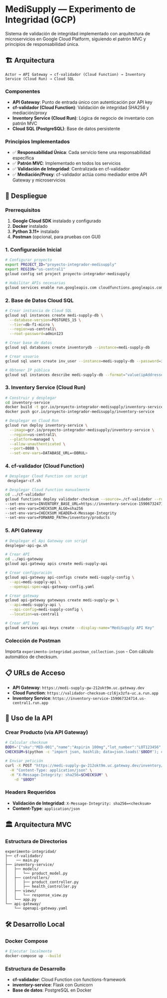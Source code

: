 # MediSupply — Experimento de Integridad (GCP)

Sistema de validación de integridad implementado con arquitectura de microservicios en Google Cloud Platform, siguiendo el patrón MVC y principios de responsabilidad única.

## 🏗️ Arquitectura

```
Actor → API Gateway → cf-validador (Cloud Function) → Inventory Service (Cloud Run) → Cloud SQL
```

### Componentes

- **API Gateway**: Punto de entrada único con autenticación por API key
- **cf-validador (Cloud Function)**: Validación de integridad SHA256 y mediación/proxy
- **Inventory Service (Cloud Run)**: Lógica de negocio de inventario con patrón MVC
- **Cloud SQL (PostgreSQL)**: Base de datos persistente

### Principios Implementados

- ✅ **Responsabilidad Única**: Cada servicio tiene una responsabilidad específica
- ✅ **Patrón MVC**: Implementado en todos los servicios
- ✅ **Validación de Integridad**: Centralizada en cf-validador
- ✅ **Mediación/Proxy**: cf-validador actúa como mediador entre API Gateway y microservicios

## 🚀 Despliegue

### Prerrequisitos

1. **Google Cloud SDK** instalado y configurado
2. **Docker** instalado
3. **Python 3.11+** instalado
4. **Postman** (opcional, para pruebas con GUI)

### 1. Configuración Inicial

```bash
# Configurar proyecto
export PROJECT_ID="proyecto-integrador-medisupply"
export REGION="us-central1"
gcloud config set project proyecto-integrador-medisupply

# Habilitar APIs necesarias
gcloud services enable run.googleapis.com cloudfunctions.googleapis.com apigateway.googleapis.com servicemanagement.googleapis.com sqladmin.googleapis.com artifactregistry.googleapis.com
```

### 2. Base de Datos Cloud SQL

```bash
# Crear instancia de Cloud SQL
gcloud sql instances create medi-supply-db \
  --database-version=POSTGRES_15 \
  --tier=db-f1-micro \
  --region=us-central1\
  --root-password=admin123

# Crear base de datos
gcloud sql databases create inventorydb --instance=medi-supply-db

# Crear usuario
gcloud sql users create inv_user --instance=medi-supply-db --password=inv_pass

# Obtener IP pública
gcloud sql instances describe medi-supply-db --format="value(ipAddresses[0].ipAddress)"
```

### 3. Inventory Service (Cloud Run)

```bash
# Construir y desplegar
cd inventory-service
docker build -t gcr.io/proyecto-integrador-medisupply/inventory-service .
docker push gcr.io/proyecto-integrador-medisupply/inventory-service

# Desplegar en Cloud Run
gcloud run deploy inventory-service \
  --image=gcr.io/proyecto-integrador-medisupply/inventory-service \
  --region=us-central1\
  --platform=managed \
  --allow-unauthenticated \
  --port=8080 \
  --set-env-vars=DATABASE_URL=<DBRUL>
```

### 4. cf-validador (Cloud Function)

```bash
# Desplegar Cloud Function con script
 desplegar-cf.sh
```

```bash
# Desplegar Cloud Function manualmente
cd ../cf-validador
gcloud functions deploy validador-checksum --source=./cf-validador --runtime=python311 --trigger-http --allow-unauthenticated --region=us-central1 
--set-env-vars=INVENTORY_BASE_URL=https://inventory-service-159067324714.us-central1.run.app 
--set-env-vars=CHECKSUM_ALGO=sha256 
--set-env-vars=CHECKSUM_HEADER=X-Message-Integrity 
--set-env-vars=FORWARD_PATH=/inventory/products
```

### 5. API Gateway

```bash
# Desplegar el Api Gateway con script
desplegar-api-gw.sh
```

```bash
# Crear API
cd ../api-gateway
gcloud api-gateway apis create medi-supply-api

# Crear configuración
gcloud api-gateway api-configs create medi-supply-config \
  --api=medi-supply-api \
  --openapi-spec=api-gateway-config.yaml

# Crear gateway
gcloud api-gateway gateways create medi-supply-gw \
  --api=medi-supply-api \
  --api-config=medi-supply-config \
  --location=us-central1

# Crear API key
gcloud services api-keys create --display-name="MediSupply API Key"
```

### Colección de Postman

Importa `experimento-integridad.postman_collection.json` - Con cálculo automático de checksum.

## 📋 URLs de Acceso

- **API Gateway**: `https://medi-supply-gw-212okt9m.uc.gateway.dev`
- **Cloud Function**: `https://validador-checksum-czl6jx3zfa-uc.a.run.app`
- **Inventory Service**: `https://inventory-service-159067324714.us-central1.run.app`

## 🔧 Uso de la API

### Crear Producto (vía API Gateway)

```bash
# Calcular checksum
BODY='{"sku":"MED-001","name":"Aspirin 100mg","lot_number":"LOT123456","expiration_date":"2025-12-31"}'
CHECKSUM=$(python -c "import json, hashlib; data=json.loads('$BODY'); canonical=json.dumps(data, separators=(',', ':'), sort_keys=True); print(hashlib.sha256(canonical.encode()).hexdigest())")

# Enviar petición
curl -X POST "https://medi-supply-gw-212okt9m.uc.gateway.dev/inventory/products" \
  -H "Content-Type: application/json" \
  -H "X-Message-Integrity: sha256=$CHECKSUM" \
    -d "$BODY"
```

### Headers Requeridos

- **Validación de Integridad**: `X-Message-Integrity: sha256=<checksum>`
- **Content-Type**: `application/json`

## 🏛️ Arquitectura MVC

### Estructura de Directorios

```
experimento-integridad/
├── cf-validador/
│    ── main.py
├── inventory-service/
│   ├── models/
│   │   └── product_model.py
│   ├── controllers/
│   │   ├── product_controller.py
│   │   ├── health_controller.py
│   ├── views/
│   │   └── response_view.py
│   └── app.py
└── api-gateway/
    └── openapi-gateway.yaml
```
## 🛠️ Desarrollo Local

### Docker Compose

```bash
# Ejecutar localmente
docker-compose up --build
```

### Estructura de Desarrollo

- **cf-validador**: Cloud Function con functions-framework
- **inventory-service**: Flask con Gunicorn
- **Base de datos**: PostgreSQL en Docker
